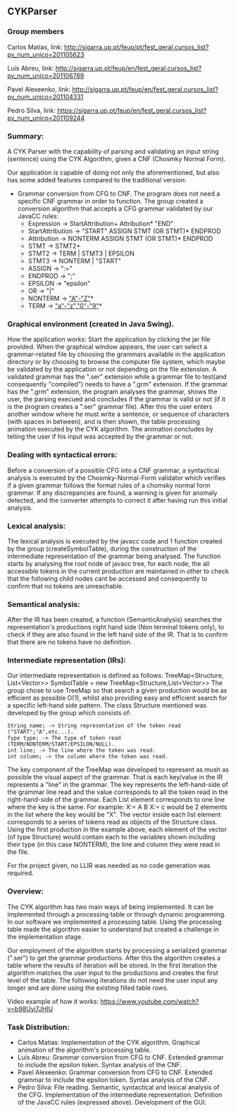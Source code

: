 ## CYKParser

### Group members

Carlos Matias, link: http://sigarra.up.pt/feup/pt/fest_geral.cursos_list?pv_num_unico=201105623

Luís Abreu, link: http://sigarra.up.pt/feup/en/fest_geral.cursos_list?pv_num_unico=201106789

Pavel Alexeenko, link: http://sigarra.up.pt/feup/en/fest_geral.cursos_list?pv_num_unico=201104331

Pedro Silva, link: https://sigarra.up.pt/feup/en/fest_geral.cursos_list?pv_num_unico=201109244


### Summary:

A CYK Parser with the capability of parsing and validating an input string (sentence) using the CYK Algorithm, given a CNF (Chosmky Normal Form).

Our application is capable of doing not only the aforementioned, but also has some added features compared to the traditional version:

- Grammar conversion from CFG to CNF. The program does not need a specific CNF grammar in order to function. The group created a conversion algorithm that accepts a CFG grammar validated by our JavaCC rules:
	- Expression -> StartAttribution+ Attribution* "END"
	- StartAttribution -> "START" ASSIGN STMT (OR STMT)* ENDPROD
	- Attribution -> NONTERM ASSIGN STMT (OR STMT)* ENDPROD
	- STMT -> STMT2+
	- STMT2 -> TERM | STMT3 | EPSILON
	- STMT3 -> NONTERM | "START"
	- ASSIGN -> ":="
	- ENDPROD -> ";"
	- EPSILON -> "epsilon"
	- OR -> "|"
	- NONTERM ->  ["A"-"Z"](["a"-"z","A"-"Z","0"-"9"])*	 
	- TERM ->  ["a"-"z","0"-"9"](["a"-"z","A"-"Z","0"-"9"])*	


###  Graphical environment (created in Java Swing). 

How the application works:
Start the application by clicking the jar file provided. 
When the graphical window appears, the user can select a grammar-related file by choosing the grammars available in the application directory or by choosing to browse the computer file system, 
which maybe be validated by the application or not depending on the file extension. 
A validated grammar has the ".ser" extension while a grammar file to test(and consequently "compiled") needs to have a ".grm" extension. 
If the grammar has the ".grm" extension, the program analyses the grammar, shows the user, the parsing execued and concludes if the grammar is valid or not 
(if it is the program creates a ".ser" grammar file). After this the user enters another window where he must write a sentence, or sequence of characters (with spaces in between), and is then shown, the table processing animation executed by the CYK algorithm. 
The animation concludes by telling the user if his input was accepted by the grammar or not.

### Dealing with syntactical errors:
Before a conversion of a possible CFG into a CNF grammar, a syntactical analysis is executed by the Chosmky-Normal-Form validator which verifies if a given grammar follows the 
format rules of a chomsky normal form grammar. If any discrepancies are found, a warning is given for anomaly detected, and the converter attempts to correct it after having run this 
initial analysis. 

### Lexical analysis:
The lexical analysis is executed by the javacc code and 1 function created by the group (createSymbolTable), during the construction of the intermediate representation of the grammar
being analysed. The function starts by analysing the root node of javacc tree, for each node, the all accessible tokens in the current production are maintained in other to check that 
the following child nodes cant be accessed and consequently to confirm that no tokens are unreachable. 

### Semantical analysis:
After the IR has been created, a function (SemanticAnalysis)  searches the representation's productions right hand side (Non terminal tokens only), to check if they are also found in the
left hand side of the IR. That is to confirm that there are no tokens have no definition.

### Intermediate representation (IRs): 
Our intermediate representation is defined as follows: TreeMap<Structure, List<Vector<Structure>>> SymbolTable = new TreeMap<Structure,List<Vector<Structure>>>
The group chose to use TreeMap so that search a given production would be as efficient as possible O(1), whilst also providing easy and efficient search for a specific left-hand side
pattern. The class Structure mentioned was developed by the group which consists of:

	String name; -> String representation of the token read ("START";"A",etc...).
	Type type; -> The type of token read (TERM/NONTERM/START/EPSILON/NULL).
	int line; -> The line where the token was read.
	int column; -> the column where the token was read.

The key component of the TreeMap was developed to represent as mush as possible the visual aspect of the grammar. That is each key/value in the IR represents a "line" in the grammar.
The key represents the left-hand-side of the grammar line read and the value corresponds to all the token read in the right-hand-side of the grammar.
Each List element corresponds to one line where the key is the same. For example:
X:= A B 
X:= c
would be 2 elements in the list where the key would be "X".
The vector inside each list element corresponds to a series of tokens read as objects of the Structure class. Using the first production in the example above, each element of the vector
(of type Structure) would contain each to the variables shown including their type (in this case NONTERM), the line and column they were read in the file.

For the project given, no LLIR was needed as no code generation was required.

### Overview:

The CYK algorithm has two main ways of being implemented. It can be implemented through a processing table or through dynamic programming. In our software we implemented a processing table. Using the processing table made the algorithm easier to understand but created a challenge in the implementation stage. 

Our employment of the algorithm starts by processing a serialized grammar (".ser") to get the grammar productions. After this the algorithm creates a table where the results of iteration will be stored. In the first iteration the algorithm matches the user input to the productions and creates the first level of the table. The following iterations do not need the user input any longer and are done using the existing filled table rows. 

Video example of how it works: https://www.youtube.com/watch?v=b98Uyj7JHIU

### Task Distribution:

 - Carlos Matias: Implementation of the CYK algorithm. Graphical animation of the algorithm's processing table.
 - Luís Abreu: Grammar conversion from CFG to CNF. Extended grammar to include the epsilon token. Syntax analysis of the CNF.
 - Pavel Alexeenko: Grammar conversion from CFG to CNF. Extended grammar to include the epsilon token. Syntax analysis of the CNF.
 - Pedro Silva: File reading. Semantic, syntactical and lexical analysis of the CFG. Implementation of the intermediate representation. Definition of the JavaCC rules (expressed above). Development of the GUI. 
